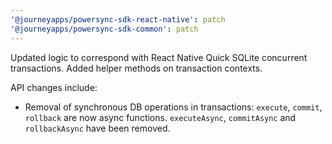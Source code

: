 ```yaml
---
'@journeyapps/powersync-sdk-react-native': patch
'@journeyapps/powersync-sdk-common': patch
---
```


Updated logic to correspond with React Native Quick SQLite concurrent transactions. Added helper methods on transaction contexts.

API changes include:
- Removal of synchronous DB operations in transactions: `execute`, `commit`, `rollback` are now async functions. `executeAsync`, `commitAsync` and `rollbackAsync` have been removed. 
